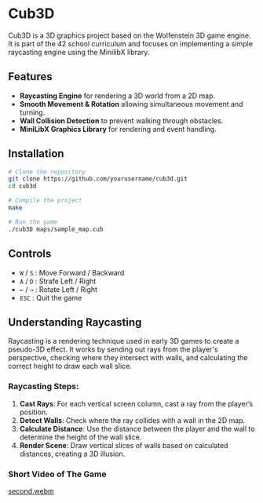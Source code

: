 # Cub3D

Cub3D is a 3D graphics project based on the Wolfenstein 3D game engine. It is part of the 42 school curriculum and focuses on implementing a simple raycasting engine using the MinilibX library.

## Features
- **Raycasting Engine** for rendering a 3D world from a 2D map.
- **Smooth Movement & Rotation** allowing simultaneous movement and turning.
- **Wall Collision Detection** to prevent walking through obstacles.
- **MiniLibX Graphics Library** for rendering and event handling.

## Installation
```bash
# Clone the repository
git clone https://github.com/yourusername/cub3d.git
cd cub3d

# Compile the project
make

# Run the game
./cub3D maps/sample_map.cub
```

## Controls
- `W` / `S` : Move Forward / Backward
- `A` / `D` : Strafe Left / Right
- `←` / `→` : Rotate Left / Right
- `ESC` : Quit the game

## Understanding Raycasting
Raycasting is a rendering technique used in early 3D games to create a pseudo-3D effect. It works by sending out rays from the player's perspective, checking where they intersect with walls, and calculating the correct height to draw each wall slice.

### **Raycasting Steps**:
1. **Cast Rays**: For each vertical screen column, cast a ray from the player’s position.
2. **Detect Walls**: Check where the ray collides with a wall in the 2D map.
3. **Calculate Distance**: Use the distance between the player and the wall to determine the height of the wall slice.
4. **Render Scene**: Draw vertical slices of walls based on calculated distances, creating a 3D illusion.

### Short Video of The Game
[second.webm](https://github.com/user-attachments/assets/7a1cb0b8-834e-44d1-a8a4-a5d7773302fc)

